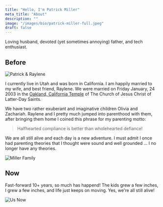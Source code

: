 ```yaml
---
title: "Hello, I'm Patrick Miller"
meta_title: "About"
description: ""
image: "/images/bio/patrick-miller-full.jpeg"
draft: false
---
```


Loving husband, devoted (yet sometimes annoying) father, and tech enthusiast.

## Before

![Patrick &amp; Raylene](/images/2008/12/dsc_9131_edited-1-modified11-300x199.jpg)

I currently live in Utah and was born in California. I am happily married to my wife, and best friend, Raylene. We were married on Friday January, 24 2003 in the [Oakland, California Temple](https://www.churchofjesuschrist.org/temples/details/oakland-california-temple) of The Church of Jesus Christ of Latter-Day Saints.

We have two rather exuberant and imaginative children Olivia and Zachariah. Raylene and I pretty much jumped into parenthood with them, after bringing them home I coined this phrase for my parenting motto:

> Halfhearted compliance is better than wholehearted defiance!

We are all still alive and each day is a new adventure. I must admit I once had parenting theories that I thought were sound and well grounded ... I no longer have any theories. <i class="fa-regular fa-face-smile-wink"></i>

![Miller Family](/images/2008/12/MG_4498-Edit-e1298532514844-265x300.jpg)

## Now

Fast-forward 10+ years, so much has happend! The kids grew a few inches, I grew a few inches, and life just keeps on moving. Yes, we're all still alive!

![Us Now](/images/2023/03/millers-now.jpg)
